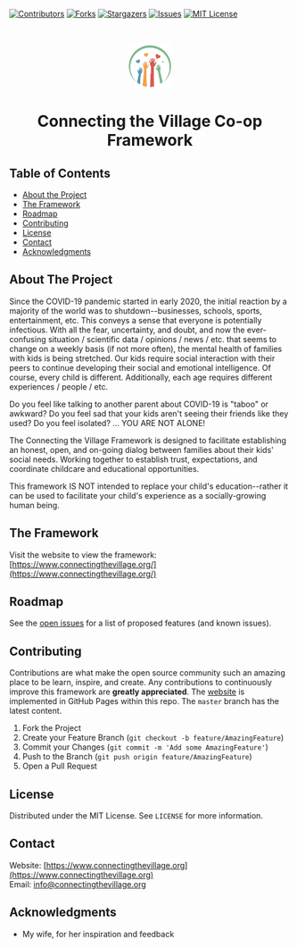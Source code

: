 <!-- PROJECT SHIELDS -->
<!--
*** I'm using markdown "reference style" links for readability.
*** Reference links are enclosed in brackets [ ] instead of parentheses ( ).
*** See the bottom of this document for the declaration of the reference variables
*** for contributors-url, forks-url, etc. This is an optional, concise syntax you may use.
*** https://www.markdownguide.org/basic-syntax/#reference-style-links
-->
[![Contributors][contributors-shield]][contributors-url]
[![Forks][forks-shield]][forks-url]
[![Stargazers][stars-shield]][stars-url]
[![Issues][issues-shield]][issues-url]
[![MIT License][license-shield]][license-url]

<!-- PROJECT LOGO -->
<br />
<p align="center">
  <a href="https://github.com/cappaberra/connecting-the-village">
    <img src="images/logo.png" alt="Logo" width="80" height="80">
  </a>

  <h1 align="center">Connecting the Village Co-op Framework</h1>

</p>

<!-- TABLE OF CONTENTS -->
## Table of Contents

* [About the Project](#about-the-project)
* [The Framework](#framework)
* [Roadmap](#roadmap)
* [Contributing](#contributing)
* [License](#license)
* [Contact](#contact)
* [Acknowledgments](#acknowledgements)

<!-- ABOUT THE PROJECT -->
## About The Project

Since the COVID-19 pandemic started in early 2020, the initial reaction by a majority of the world was to shutdown--businesses, schools, sports, entertainment, etc. This conveys a sense that everyone is potentially infectious. With all the fear, uncertainty, and doubt, and now the ever-confusing situation / scientific data / opinions / news / etc. that seems to change on a weekly basis (if not more often), the mental health of families with kids is being stretched. Our kids require social interaction with their peers to continue developing their social and emotional intelligence. Of course, every child is different. Additionally, each age requires different experiences / people / etc.

Do you feel like talking to another parent about COVID-19 is "taboo" or awkward? Do you feel sad that your kids aren't seeing their friends like they used? Do you feel isolated? ... YOU ARE NOT ALONE!

The Connecting the Village Framework is designed to facilitate establishing an honest, open, and on-going dialog between families about their kids' social needs. Working together to establish trust, expectations, and coordinate childcare and educational opportunities.

This framework IS NOT intended to replace your child's education--rather it can be used to facilitate your child's experience as a socially-growing human being.

<!-- FRAMEWORK -->
## The Framework

Visit the website to view the framework: [https://www.connectingthevillage.org/](https://www.connectingthevillage.org/)

<!-- ROADMAP -->
## Roadmap

See the [open issues](https://github.com/cappaberra/connecting-the-village/issues) for a list of proposed features (and known issues).

<!-- CONTRIBUTING -->
## Contributing

Contributions are what make the open source community such an amazing place to be learn, inspire, and create. Any contributions to continuously improve this framework are **greatly appreciated**. The [website](https://www.connectingthevillage.org/) is implemented in GitHub Pages within this repo. The `master` branch has the latest content.

1. Fork the Project
2. Create your Feature Branch (`git checkout -b feature/AmazingFeature`)
3. Commit your Changes (`git commit -m 'Add some AmazingFeature'`)
4. Push to the Branch (`git push origin feature/AmazingFeature`)
5. Open a Pull Request

<!-- LICENSE -->
## License

Distributed under the MIT License. See `LICENSE` for more information.

<!-- CONTACT -->
## Contact

Website: [https://www.connectingthevillage.org](https://www.connectingthevillage.org)  
Email: [info@connectingthevillage.org](mailto:info@connectingthevillage.org)

<!-- ACKNOWLEDGEMENTS -->
## Acknowledgments
* My wife, for her inspiration and feedback

<!-- MARKDOWN LINKS & IMAGES -->
<!-- https://www.markdownguide.org/basic-syntax/#reference-style-links -->
[contributors-shield]: https://img.shields.io/github/contributors/cappaberra/connecting-the-village?style=flat-square
[contributors-url]: https://github.com/cappaberra/connecting-the-village/graphs/contributors
[forks-shield]: https://img.shields.io/github/forks/cappaberra/connecting-the-village?style=flat-square
[forks-url]: https://github.com/cappaberra/connecting-the-village/network/members
[stars-shield]: https://img.shields.io/github/stars/cappaberra/connecting-the-village?style=flat-square
[stars-url]: https://github.com/cappaberra/connecting-the-village/stargazers
[issues-shield]: https://img.shields.io/github/issues/cappaberra/connecting-the-village?style=flat-square
[issues-url]: https://github.com/cappaberra/connecting-the-village/issues
[license-shield]: https://img.shields.io/github/license/cappaberra/connecting-the-village?style=flat-square
[license-url]: https://github.com/cappaberra/connecting-the-village/blob/master/LICENSE.txt
